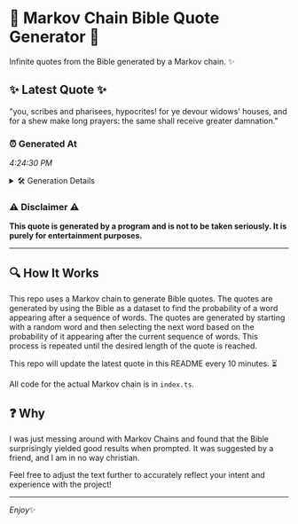 # 📖 Markov Chain Bible Quote Generator 📖

Infinite quotes from the Bible generated by a Markov chain. ✨

## ✨ Latest Quote ✨
"you, scribes and pharisees, hypocrites! for ye devour widows' houses, and for a shew make long prayers: the same shall receive greater damnation."

### ⏰ Generated At
*4:24:30 PM*

<details>
    <summary>🛠️ Generation Details</summary>
    <p>
        <strong>🌱 Seed:</strong> you,<br>
        <strong>🔄 Iterations:</strong> 22<br>
        <strong>📜 Context History:</strong><br>[ you, ]: scribes<br>[ you,, scribes ]: and<br>[ you,, scribes, and ]: pharisees,<br>[ you,, scribes, and, pharisees, ]: hypocrites!<br>[ you,, scribes, and, pharisees,, hypocrites! ]: for<br>[ you,, scribes, and, pharisees,, hypocrites!, for ]: ye<br>[ scribes, and, pharisees,, hypocrites!, for, ye ]: devour<br>[ and, pharisees,, hypocrites!, for, ye, devour ]: widows'<br>[ pharisees,, hypocrites!, for, ye, devour, widows' ]: houses,<br>[ hypocrites!, for, ye, devour, widows', houses, ]: and<br>[ for, ye, devour, widows', houses,, and ]: for<br>[ ye, devour, widows', houses,, and, for ]: a<br>[ devour, widows', houses,, and, for, a ]: shew<br>[ widows', houses,, and, for, a, shew ]: make<br>[ houses,, and, for, a, shew, make ]: long<br>[ and, for, a, shew, make, long ]: prayers:<br>[ for, a, shew, make, long, prayers: ]: the<br>[ a, shew, make, long, prayers:, the ]: same<br>[ shew, make, long, prayers:, the, same ]: shall<br>[ make, long, prayers:, the, same, shall ]: receive<br>[ long, prayers:, the, same, shall, receive ]: greater<br>[ prayers:, the, same, shall, receive, greater ]: damnation.<br>
    </p>
</details>

### ⚠️ Disclaimer ⚠️
**This quote is generated by a program and is not to be taken seriously. It is purely for entertainment purposes.**

---

## 🔍 How It Works

This repo uses a Markov chain to generate Bible quotes. The quotes are generated by using the Bible as a dataset to find the probability of a word appearing after a sequence of words. The quotes are generated by starting with a random word and then selecting the next word based on the probability of it appearing after the current sequence of words. This process is repeated until the desired length of the quote is reached.

This repo will update the latest quote in this README every 10 minutes. ⏳

All code for the actual Markov chain is in `index.ts`.

## ❓ Why

I was just messing around with Markov Chains and found that the Bible surprisingly yielded good results when prompted. 
It was suggested by a friend, and I am in no way christian.

Feel free to adjust the text further to accurately reflect your intent and experience with the project!

---

*Enjoy*✨
